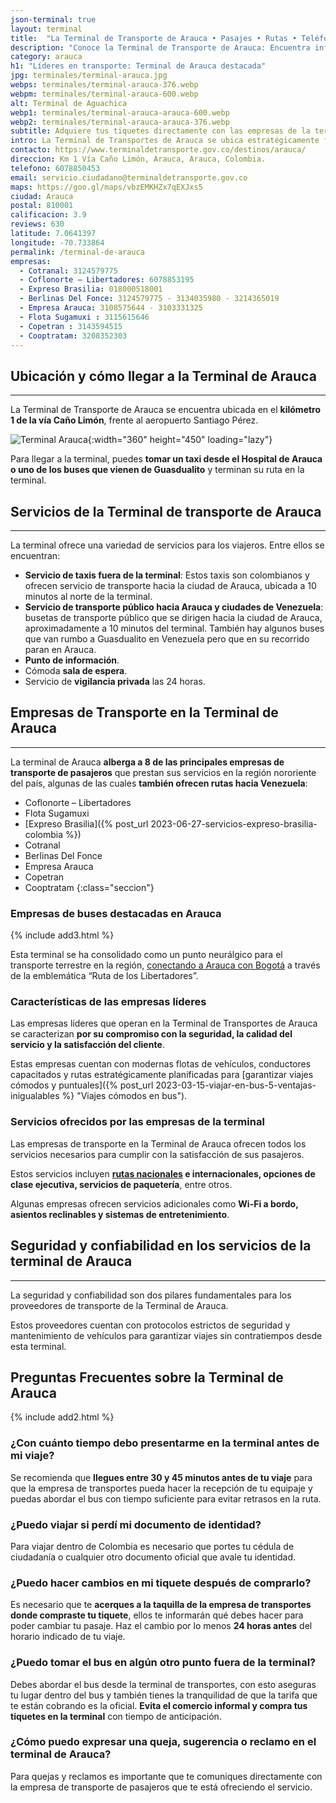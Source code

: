 ```yaml
---
json-terminal: true
layout: terminal
title:  "La Terminal de Transporte de Arauca • Pasajes • Rutas • Teléfonos"
description: "Conoce la Terminal de Transporte de Arauca: Encuentra información sobre servicios, rutas y horarios. ¡Planifica tu viaje hoy!"
category: arauca
h1: "Líderes en transporte: Terminal de Arauca destacada"
jpg: terminales/terminal-arauca.jpg
webps: terminales/terminal-arauca-376.webp
webpm: terminales/terminal-arauca-600.webp
alt: Terminal de Aguachica
webp1: terminales/terminal-arauca-arauca-600.webp
webp2: terminales/terminal-arauca-arauca-376.webp
subtitle: Adquiere tus tiquetes directamente con las empresas de la terminal de Arauca 
intro: La Terminal de Transportes de Arauca se ubica estratégicamente frente al aeropuerto Santiago Pérez, al sur de la ciudad de Arauca, en la frontera con Venezuela.
contacto: https://www.terminaldetransporte.gov.co/destinos/arauca/
direccion: Km 1 Vía Caño Limón, Arauca, Arauca, Colombia.
telefono: 6078850453 
email: servicio.ciudadano@terminaldetransporte.gov.co
maps: https://goo.gl/maps/vbzEMKHZx7qEXJxs5
ciudad: Arauca
postal: 810001
calificacion: 3.9
reviews: 630
latitude: 7.0641397
longitude: -70.733864
permalink: /terminal-de-arauca
empresas:
  - Cotranal: 3124579775
  - Coflonorte – Libertadores: 6078853195
  - Expreso Brasilia: 018000518001
  - Berlinas Del Fonce: 3124579775 - 3134035980 - 3214365019
  - Empresa Arauca: 3108575644 - 3103331325
  - Flota Sugamuxi : 3115615646
  - Copetran : 3143594515
  - Cooptratam: 3208352303
---
```

## Ubicación y cómo llegar a la Terminal de Arauca

-----

La Terminal de Transporte de Arauca se encuentra ubicada en el **kilómetro 1 de la vía Caño Limón**, frente al aeropuerto Santiago Pérez.

![Terminal Arauca]({{site.baseurl}}/img/{{page.webp2}} "Terminal transporte Arauca"){:width="360" height="450" loading="lazy"}

Para llegar a la terminal, puedes **tomar un taxi desde el Hospital de Arauca o uno de los buses que vienen de Guasdualito** y terminan su ruta en la terminal.

## Servicios de la Terminal de transporte de Arauca

-----

La terminal ofrece una variedad de servicios para los viajeros. Entre ellos se encuentran:

- **Servicio de taxis fuera de la terminal**: Estos taxis son colombianos y ofrecen servicio de transporte hacia la ciudad de Arauca, ubicada a 10 minutos al norte de la terminal.
- **Servicio de transporte público hacia Arauca y ciudades de Venezuela**: busetas de transporte público que se dirigen hacia la ciudad de Arauca, aproximadamente a 10 minutos del terminal. También hay algunos buses que van rumbo a Guasdualito en Venezuela pero que en su recorrido paran en Arauca.
- **Punto de información**.
- Cómoda **sala de espera**.
- Servicio de **vigilancia privada** las 24 horas.

## Empresas de Transporte en la Terminal de Arauca

-----

La terminal de Arauca **alberga a 8 de las principales empresas de transporte de pasajeros** que prestan sus servicios en la región nororiente del país, algunas de las cuales **también ofrecen rutas hacia Venezuela**:

- Coflonorte – Libertadores
- Flota Sugamuxi
- [Expreso Brasilia]({% post_url 2023-06-27-servicios-expreso-brasilia-colombia %})
- Cotranal
- Berlinas Del Fonce
- Empresa Arauca
- Copetran
- Cooptratam
{:class="seccion"}

### Empresas de buses destacadas en Arauca

{% include add3.html %}

Esta terminal se ha consolidado como un punto neurálgico para el transporte terrestre en la región, [conectando a Arauca con Bogotá]({{'terminal-de-bogota'|relative_url}} "Terminal Bogota") a través de la emblemática “Ruta de los Libertadores”.

### Características de las empresas líderes

Las empresas líderes que operan en la Terminal de Transportes de Arauca se caracterizan **por su compromiso con la seguridad, la calidad del servicio y la satisfacción del cliente**.

Estas empresas cuentan con modernas flotas de vehículos, conductores capacitados y rutas estratégicamente planificadas para [garantizar viajes cómodos y puntuales]({% post_url 2023-03-15-viajar-en-bus-5-ventajas-inigualables %} "Viajes cómodos en bus").

### Servicios ofrecidos por las empresas de la terminal

Las empresas de transporte en la Terminal de Arauca ofrecen todos los servicios necesarios para cumplir con la satisfacción de sus pasajeros.

Estos servicios incluyen **[rutas nacionales]({{'terminales-de-colombia'|relative_url}} "Terminales Colombianas") e internacionales, opciones de clase ejecutiva, servicios de paquetería**, entre otros.

Algunas empresas ofrecen servicios adicionales como **Wi-Fi a bordo, asientos reclinables y sistemas de entretenimiento**.

## Seguridad y confiabilidad en los servicios de la terminal de Arauca

-----

La seguridad y confiabilidad son dos pilares fundamentales para los proveedores de transporte de la Terminal de Arauca.

Estos proveedores cuentan con protocolos estrictos de seguridad y mantenimiento de vehículos para garantizar viajes sin contratiempos desde esta terminal.

## Preguntas Frecuentes sobre la Terminal de Arauca

{% include add2.html %}

### ¿Con cuánto tiempo debo presentarme en la terminal antes de mi viaje?

Se recomienda que **llegues entre 30 y 45 minutos antes de tu viaje** para que la empresa de transportes pueda hacer la recepción de tu equipaje y puedas abordar el bus con tiempo suficiente para evitar retrasos en la ruta.

### ¿Puedo viajar si perdí mi documento de identidad?

Para viajar dentro de Colombia es necesario que portes tu cédula de ciudadanía o cualquier otro documento oficial que avale tu identidad.

### ¿Puedo hacer cambios en mi tiquete después de comprarlo?

Es necesario que te **acerques a la taquilla de la empresa de transportes donde compraste tu tiquete**, ellos te informarán qué debes hacer para poder cambiar tu pasaje. Haz el cambio por lo menos **24 horas antes** del horario indicado de tu viaje.

### ¿Puedo tomar el bus en algún otro punto fuera de la terminal?

Debes abordar el bus desde la terminal de transportes, con esto aseguras tu lugar dentro del bus y también tienes la tranquilidad de que la tarifa que te están cobrando es la oficial. **Evita el comercio informal y compra tus tiquetes en la terminal** con tiempo de anticipación.

### ¿Cómo puedo expresar una queja, sugerencia o reclamo en el terminal de Arauca?

Para quejas y reclamos es importante que te comuniques directamente con la empresa de transporte de pasajeros que te está ofreciendo el servicio.
